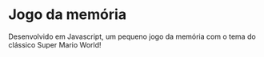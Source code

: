 # Jogo da memória
Desenvolvido em Javascript, um pequeno jogo da memória com o tema do clássico Super Mario World!
